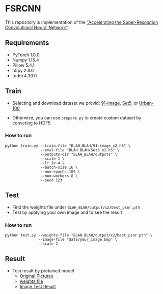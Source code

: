 # FSRCNN

This repository is implementation of the ["Accelerating the Super-Resolution Convolutional Neural Network"](https://arxiv.org/abs/1608.00367).


## Requirements

- PyTorch 1.0.0
- Numpy 1.15.4
- Pillow 5.4.1
- h5py 2.8.0
- tqdm 4.30.0

## Train

- Selecting and download dataset we provid: [91-image](https://drive.google.com/drive/u/0/folders/1dGpaPHnPqEzSni5rtjtfGpiFhMWwdZ4_), [Set5](https://drive.google.com/drive/u/0/folders/13StFFSeqH_EOnpe6mWT56IX8ZHlBe1d0), or [Urban-100](https://drive.google.com/drive/u/0/folders/1qDgNRVObeGh46B347GYSeR15m0D-KUZ8)

- Otherwise, you can use `prepare.py` to create custom dataset by convering to HDF5.

### How to run

```
python train.py --train-file "BLAH_BLAH/91-image_x2.h5" \
                --eval-file "BLAH_BLAH/Set5_x2.h5" \
                --outputs-dir "BLAH_BLAH/outputs" \
                --scale 1 \
                --lr 1e-4 \
                --batch-size 16 \
                --num-epochs 100 \
                --num-workers 8 \
                --seed 123                
```

## Test

- Find the weights file under `BLAH_BLAH/output/x2/best_psnr.pth`
- Test by applying your own image and to see the result

### How to run
```
python test.py --weights-file "BLAH_BLAH/output/x2/best_psnr.pth" \
               --image-file "data/your_image.bmp" \
               --scale 2
```
## Result
- Test result by pretained model 
  - [Original Pictures](https://drive.google.com/drive/u/0/folders/1w9dIofvtLjM30Tybqc8dnVLqTJvy3fFf)
  - [weights file](https://drive.google.com/drive/u/0/folders/1o40bcY1UwXk0NPJYc7V_sFLVO95-yvdx)
  - [Image Test Result](https://drive.google.com/drive/u/0/folders/1eFkXevQflsWvgxFIQ3qLqUl-F6XKQgaY)

